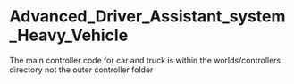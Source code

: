 # Advanced_Driver_Assistant_system_Heavy_Vehicle

The main controller code for car and truck is within the worlds/controllers directory not the outer controller folder
